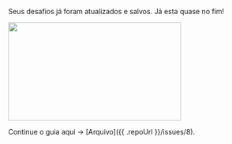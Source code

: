 Seus desafios já foram atualizados e salvos. Já esta quase no fim!

<img src="https://i.giphy.com/media/1DfZvKmiELvtS/giphy.webp" width="350" height="200" />

Continue o guia aqui -> [Arquivo]({{ .repoUrl }}/issues/8).
